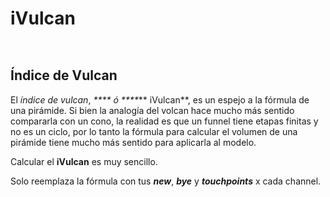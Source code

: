 # iVulcan

<figure><img src="http://luiszorrilla.com/wp-content/uploads/2023/01/Group-79-510x326.png" alt=""><figcaption></figcaption></figure>

<figure><img src="http://luiszorrilla.com/wp-content/uploads/2023/01/Group-78-510x178.png" alt=""><figcaption></figcaption></figure>

## Índice de Vulcan

El _índice de vulcan_, _**** ó ****_** iVulcan**, es un espejo a la fórmula de una pirámide. Si bien la analogía del volcan hace mucho más sentido compararla con un cono, la realidad es que un funnel tiene etapas finitas y no es un ciclo, por lo tanto la fórmula para calcular el volumen de una pirámide tiene mucho más sentido para aplicarla al modelo.

Calcular el **iVulcan** es muy sencillo.

Solo reemplaza la fórmula con tus _**new**_, _**bye**_ y _**touchpoints**_ x cada channel.
